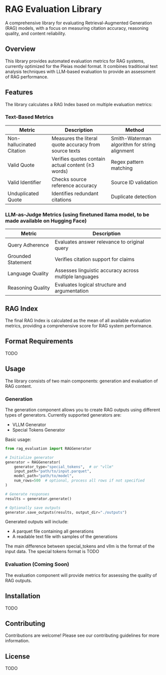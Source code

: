 # RAG Evaluation Library

A comprehensive library for evaluating Retrieval-Augmented Generation (RAG) models, with a focus on measuring citation accuracy, reasoning quality, and content reliability.

## Overview

This library provides automated evaluation metrics for RAG systems, currently optimized for the Pleias model format. It combines traditional text analysis techniques with LLM-based evaluation to provide an assessment of RAG performance.

## Features

The library calculates a RAG Index based on multiple evaluation metrics:

### Text-Based Metrics

| Metric | Description | Method |
|--------|-------------|---------|
| Non-hallucinated Citation | Measures the literal quote accuracy from source texts | Smith-Waterman algorithm for string alignment |
| Valid Quote | Verifies quotes contain actual content (≥3 words) | Regex pattern matching |
| Valid Identifier | Checks source reference accuracy | Source ID validation |
| Unduplicated Quote | Identifies redundant citations | Duplicate detection |

### LLM-as-Judge Metrics (using finetuned llama model, to be made available on Hugging Face)

| Metric | Description |
|--------|-------------|
| Query Adherence | Evaluates answer relevance to original query |
| Grounded Statement | Verifies citation support for claims |
| Language Quality | Assesses linguistic accuracy across multiple languages |
| Reasoning Quality | Evaluates logical structure and argumentation |

## RAG Index

The final RAG Index is calculated as the mean of all available evaluation metrics, providing a comprehensive score for RAG system performance.

## Format Requirements

TODO

## Usage

The library consists of two main components: generation and evaluation of RAG content.

### Generation

The generation component allows you to create RAG outputs using different types of generators. Currently supported generators are:
- VLLM Generator
- Special Tokens Generator

Basic usage:
```python
from rag_evaluation import RAGGenerator

# Initialize generator
generator = RAGGenerator(
    generator_type="special_tokens",  # or "vllm"
    input_path="path/to/input.parquet",
    model_path="path/to/model",
    num_rows=500  # optional, process all rows if not specified
)

# Generate responses
results = generator.generate()

# Optionally save outputs
generator.save_outputs(results, output_dir="./outputs")
```

Generated outputs will include:
- A parquet file containing all generations
- A readable text file with samples of the generations

The main difference between special_tokens and vllm is the format of the input data. The special tokens format is TODO

### Evaluation (Coming Soon)

The evaluation component will provide metrics for assessing the quality of RAG outputs.

## Installation

TODO

## Contributing

Contributions are welcome! Please see our contributing guidelines for more information.

## License

TODO